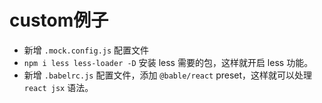 # custom例子

- 新增 `.mock.config.js` 配置文件
- `npm i less less-loader -D` 安装 less 需要的包，这样就开启 less 功能。
- 新增 `.babelrc.js` 配置文件，添加 `@bable/react` preset，这样就可以处理 `react jsx` 语法。

